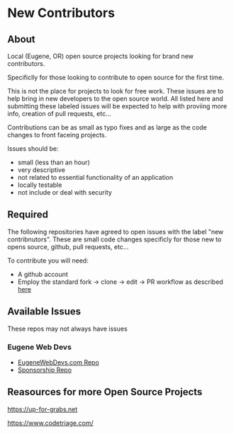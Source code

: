 # New Contributors

## About

Local (Eugene, OR) open source projects looking for brand new contributors. 

Specificlly for those looking to contribute to open source for the first time.

This is not the place for projects to look for free work. These issues are to help bring in new developers to the open source world. All listed here and submitting these labeled issues will be expected to help with proviing more info, creation of pull requests, etc...

Contributions can be as small as typo fixes and as large as the code changes to front faceing projects.

Issues should be:

* small (less than an hour)
* very descriptive
* not related to essential functionality of an application
* locally testable
* not include or deal with security


## Required

The following repositories have agreed to open issues with the label "new contribnutors". These are small code changes specificly for those new to opens source, github, pull requests, etc...

To contribute you will need:

* A github account
* Employ the standard fork -> clone -> edit -> PR workflow as described [here](https://github.com/firstcontributions/first-contributions)



## Available Issues

These repos may not always have issues

### Eugene Web Devs

* [EugeneWebDevs.com Repo](https://github.com/eugenewebdevs/website/labels/new%20contributor)
* [Sponsorship Repo](https://github.com/eugenewebdevs/Sponsorship/issues?q=is%3Aissue+is%3Aopen+label%3A%22new+contributor%22)


## Reasources for more Open Source Projects

https://up-for-grabs.net

https://www.codetriage.com/
